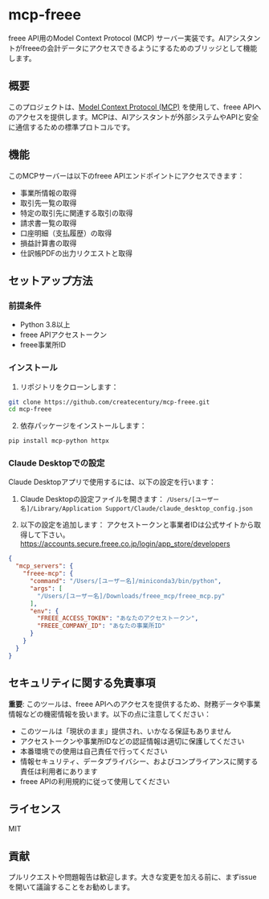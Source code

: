 # mcp-freee

freee API用のModel Context Protocol (MCP) サーバー実装です。AIアシスタントがfreeeの会計データにアクセスできるようにするためのブリッジとして機能します。

## 概要

このプロジェクトは、[Model Context Protocol (MCP)](https://modelcontextprotocol.io/introduction) を使用して、freee APIへのアクセスを提供します。MCPは、AIアシスタントが外部システムやAPIと安全に通信するための標準プロトコルです。

## 機能

このMCPサーバーは以下のfreee APIエンドポイントにアクセスできます：

- 事業所情報の取得
- 取引先一覧の取得
- 特定の取引先に関連する取引の取得
- 請求書一覧の取得
- 口座明細（支払履歴）の取得
- 損益計算書の取得
- 仕訳帳PDFの出力リクエストと取得

## セットアップ方法

### 前提条件

- Python 3.8以上
- freee APIアクセストークン
- freee事業所ID

### インストール

1. リポジトリをクローンします：

```bash
git clone https://github.com/createcentury/mcp-freee.git
cd mcp-freee
```

2. 依存パッケージをインストールします：

```bash
pip install mcp-python httpx
```

### Claude Desktopでの設定

Claude Desktopアプリで使用するには、以下の設定を行います：

1. Claude Desktopの設定ファイルを開きます：
   `/Users/[ユーザー名]/Library/Application Support/Claude/claude_desktop_config.json`

2. 以下の設定を追加します：
   アクセストークンと事業者IDは公式サイトから取得して下さい。
   https://accounts.secure.freee.co.jp/login/app_store/developers

```json
{
  "mcp_servers": {
    "freee-mcp": {
      "command": "/Users/[ユーザー名]/miniconda3/bin/python",
      "args": [
        "/Users/[ユーザー名]/Downloads/freee_mcp/freee_mcp.py"
      ],
      "env": {
        "FREEE_ACCESS_TOKEN": "あなたのアクセストークン",
        "FREEE_COMPANY_ID": "あなたの事業所ID"
      }
    }
  }
}
```

## セキュリティに関する免責事項

**重要**: このツールは、freee APIへのアクセスを提供するため、財務データや事業情報などの機密情報を扱います。以下の点に注意してください：

- このツールは「現状のまま」提供され、いかなる保証もありません
- アクセストークンや事業所IDなどの認証情報は適切に保護してください
- 本番環境での使用は自己責任で行ってください
- 情報セキュリティ、データプライバシー、およびコンプライアンスに関する責任は利用者にあります
- freee APIの利用規約に従って使用してください

## ライセンス

MIT

## 貢献

プルリクエストや問題報告は歓迎します。大きな変更を加える前に、まずissueを開いて議論することをお勧めします。
